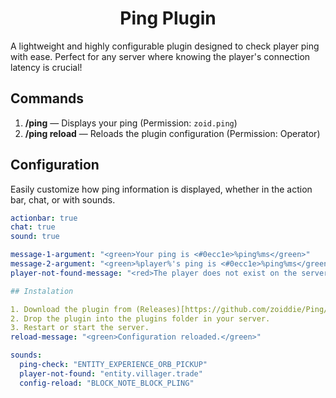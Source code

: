 <h1 align="center">Ping Plugin</h1>

A lightweight and highly configurable plugin designed to check player ping with ease. Perfect for any server where knowing the player's connection latency is crucial!

## Commands

1. **/ping** — Displays your ping (Permission: `zoid.ping`)
2. **/ping reload** — Reloads the plugin configuration (Permission: Operator)

## Configuration

Easily customize how ping information is displayed, whether in the action bar, chat, or with sounds.

```yaml
actionbar: true
chat: true
sound: true

message-1-argument: "<green>Your ping is <#0ecc1e>%ping%ms</green>"
message-2-argument: "<green>%player%'s ping is <#0ecc1e>%ping%ms</green>"
player-not-found-message: "<red>The player does not exist on the server</red>"

## Instalation

1. Download the plugin from (Releases)[https://github.com/zoiddie/Ping/releases/]
2. Drop the plugin into the plugins folder in your server.
3. Restart or start the server.
reload-message: "<green>Configuration reloaded.</green>"

sounds:
  ping-check: "ENTITY_EXPERIENCE_ORB_PICKUP"
  player-not-found: "entity.villager.trade"
  config-reload: "BLOCK_NOTE_BLOCK_PLING"
